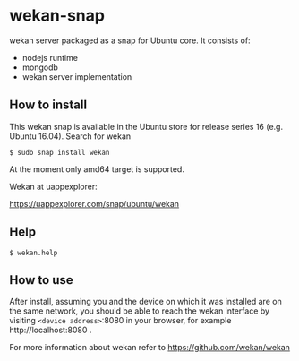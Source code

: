 # wekan-snap

wekan server packaged as a snap for Ubuntu core. It consists of:
  - nodejs runtime
  - mongodb
  - wekan server implementation

## How to install

This wekan snap is available in the Ubuntu store for release series 16 (e.g. Ubuntu 16.04). Search for wekan

```
$ sudo snap install wekan
```

At the moment only amd64 target is supported.

Wekan at uappexplorer:

https://uappexplorer.com/snap/ubuntu/wekan

## Help

```
$ wekan.help
```

## How to use

After install, assuming you and the device on which it was installed are on the same network, you should be able to reach the wekan interface by visiting `<device address>`:8080 in your browser, for example http://localhost:8080 .

For more information about wekan refer to https://github.com/wekan/wekan
